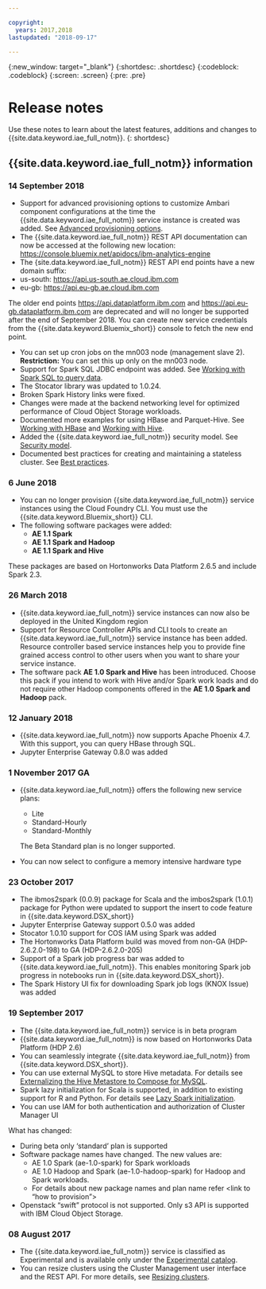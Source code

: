 ```yaml
---

copyright:
  years: 2017,2018
lastupdated: "2018-09-17"

---
```


<!-- Attribute definitions -->
{:new_window: target="_blank"}
{:shortdesc: .shortdesc}
{:codeblock: .codeblock}
{:screen: .screen}
{:pre: .pre}

# Release notes
Use these notes to learn about the latest features, additions and changes to {{site.data.keyword.iae_full_notm}}.
{: shortdesc}
## {{site.data.keyword.iae_full_notm}} information

### 14 September 2018

 - Support for advanced provisioning options to customize Ambari component configurations at the time the {{site.data.keyword.iae_full_notm}} service instance is created was added. See [Advanced provisioning options](./advanced-provisioning-options.html#advanced-provisioning-options).
 - The {{site.data.keyword.iae_full_notm}} REST API documentation can now be accessed at the following new location: https://console.bluemix.net/apidocs/ibm-analytics-engine
 - The {site.data.keyword.iae_full_notm}} REST API end points have a new domain suffix:
  - us-south: https://api.us-south.ae.cloud.ibm.com
  - eu-gb: https://api.eu-gb.ae.cloud.ibm.com

   The older end points https://api.dataplatform.ibm.com and https://api.eu-gb.dataplatform.ibm.com are deprecated and will no longer be supported after the end of September 2018. You can create  new service credentials from the {{site.data.keyword.Bluemix_short}} console to fetch the new end point.

- You can set up cron jobs on the mn003 node (management slave 2).
 **Restriction:** You can set this up only on the mn003 node.
- Support for Spark SQL JDBC endpoint was added. See [Working with Spark SQL to query data](./working-with-spark-sql.html).
- The Stocator library was updated to 1.0.24.
- Broken Spark History links were fixed.
- Changes were made at the backend networking level for optimized performance of Cloud Object Storage workloads.
- Documented more examples for using HBase and Parquet-Hive. See [Working with HBase](./working-with-hbase.html#moving-data-between-the-cluster-and-cloud-object-storage) and [Working with Hive](./working-with-hive.html).
- Added the {{site.data.keyword.iae_full_notm}} security model. See [Security model](./security-model.html).
- Documented best practices for creating and maintaining a stateless cluster. See [Best practices](.7best-practices.html).


### 6 June 2018
 - You can no longer provision {{site.data.keyword.iae_full_notm}} service instances using the Cloud Foundry CLI. You must use the {{site.data.keyword.Bluemix_short}} CLI.
 - The following software packages were added:
   - **AE 1.1 Spark**
   - **AE 1.1 Spark and Hadoop**
   - **AE 1.1 Spark and Hive**

  These packages are based on Hortonworks Data Platform 2.6.5 and  include Spark 2.3.



### 26 March 2018
  -	{{site.data.keyword.iae_full_notm}} service instances can now also be deployed in the United Kingdom region
  - Support for Resource Controller APIs and CLI tools to create an {{site.data.keyword.iae_full_notm}} service instance has been added. Resource controller based service instances help you to provide fine grained access control to other users when you want to share your service instance.
  - The software pack **AE 1.0 Spark and Hive** has been introduced. Choose this pack if you intend to work with Hive and/or Spark work loads and do not require other Hadoop components offered in the **AE 1.0 Spark and Hadoop** pack.



### 12 January 2018

- {{site.data.keyword.iae_full_notm}} now supports Apache Phoenix 4.7. With this support, you can query HBase through SQL.
- Jupyter Enterprise Gateway 0.8.0 was added

### 1 November 2017 GA
- {{site.data.keyword.iae_full_notm}} offers the following new service plans:
  - Lite
  - Standard-Hourly
  - Standard-Monthly

  The Beta Standard plan is no longer supported.

- You can now select to configure a memory intensive hardware type

### 23 October 2017

- The ibmos2spark (0.0.9) package for Scala and the imbos2spark (1.0.1) package for Python were updated to support the insert to code feature in {{site.data.keyword.DSX_short}}
- Jupyter Enterprise Gateway support 0.5.0 was added
- Stocator 1.0.10 support for COS IAM using Spark was added
- The Hortonworks Data Platform build was moved from non-GA (HDP-2.6.2.0-198) to GA (HDP-2.6.2.0-205)
- Support of a Spark job progress bar was added to {{site.data.keyword.iae_full_notm}}. This enables monitoring Spark job progress in notebooks run in {{site.data.keyword.DSX_short}}.
- The Spark History UI fix for downloading Spark job logs (KNOX Issue) was added

### 19 September 2017

* The {{site.data.keyword.iae_full_notm}} service is in beta program
* {{site.data.keyword.iae_full_notm}} is now based on Hortonworks Data Platform (HDP 2.6)
* You can seamlessly integrate {{site.data.keyword.iae_full_notm}} from {{site.data.keyword.DSX_short}}.
* You can use external MySQL to store Hive metadata. For details see [Externalizing the Hive Metastore to Compose for MySQL](./external-hive-metastore.html).
* Spark lazy initialization for Scala is supported, in addition to existing support for R and Python. For details see [Lazy Spark initialization](./lazy-spark-initialization.html).
* You can use IAM for both authentication and authorization of Cluster Manager UI

What has changed:
* During beta only ‘standard’ plan is supported
* Software package names have changed. The new values are:
  * AE 1.0 Spark (ae-1.0-spark) for Spark workloads
  * AE 1.0 Hadoop and Spark (ae-1.0-hadoop-spark) for Hadoop and Spark workloads.
  * For details about new package names and plan name refer <link to “how to provision”>
* Openstack “swift” protocol is not supported. Only s3 API is supported with IBM Cloud Object Storage.  

### 08 August 2017

* The {{site.data.keyword.iae_full_notm}} service is classified as Experimental and is available only under the [Experimental catalog](https://console.bluemix.net/catalog/labs?env_id=ibm:yp:us-south).
* You can resize clusters using the Cluster Management user interface and the REST API. For more details, see [Resizing clusters](./Resize-clusters.html#resizing-clusters).
